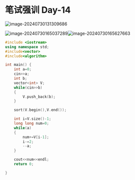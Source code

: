 # 笔试强训 Day-14

![image-20240730131309686](C:\Users\30780\AppData\Roaming\Typora\typora-user-images\image-20240730131309686.png)

![image-20240730165037289](C:\Users\30780\AppData\Roaming\Typora\typora-user-images\image-20240730165037289.png)![image-20240730165627663](C:\Users\30780\AppData\Roaming\Typora\typora-user-images\image-20240730165627663.png)

```C++
#include <iostream>
using namespace std;
#include<vector>
#include<algorithm>

int main() {
    int a=0;
    cin>>a;
    int b;
    vector<int> V;
    while(cin>>b)
    {
        V.push_back(b);
    }

    sort(V.begin(),V.end());

    int i=V.size()-1;
    long long num=0;
    while(a)
    {
        num+=V[i-1];
        i-=2;
        --a;
    }

    cout<<num<<endl;
    return 0;

}
```

